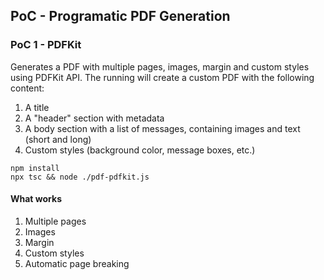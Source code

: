 ## PoC - Programatic PDF Generation

### PoC 1 - PDFKit

Generates a PDF with multiple pages, images, margin and custom styles using PDFKit API.
The running will create a custom PDF with the following content:
1. A title
2. A "header" section with metadata
3. A body section with a list of messages, containing images and text (short and long)
4. Custom styles (background color, message boxes, etc.)

```
npm install
npx tsc && node ./pdf-pdfkit.js
```

#### What works
1. Multiple pages
2. Images
3. Margin
4. Custom styles
5. Automatic page breaking